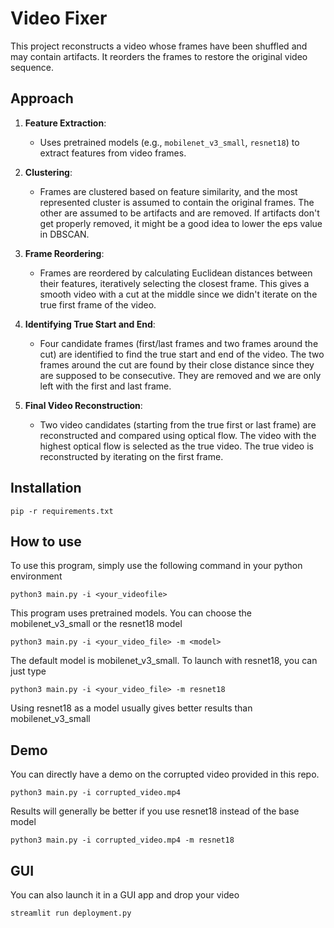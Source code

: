 # Video Fixer

This project reconstructs a video whose frames have been shuffled and may contain artifacts. It reorders the frames to restore the original video sequence.

## Approach

1. **Feature Extraction**:
   - Uses pretrained models (e.g., `mobilenet_v3_small`, `resnet18`) to extract features from video frames.

2. **Clustering**:
   - Frames are clustered based on feature similarity, and the most represented cluster is assumed to contain the original frames. The other are assumed to be artifacts and are removed. If artifacts don't get properly removed, it might be a good idea to lower the eps value in DBSCAN.

3. **Frame Reordering**:
   - Frames are reordered by calculating Euclidean distances between their features, iteratively selecting the closest frame. This gives a smooth video with a cut at the middle since we didn't iterate on the true first frame of the video.

4. **Identifying True Start and End**:
   - Four candidate frames (first/last frames and two frames around the cut) are identified to find the true start and end of the video. The two frames around the cut are found by their close distance since they are supposed to be consecutive. They are removed and we are only left with the first and last frame.

5. **Final Video Reconstruction**:
   - Two video candidates (starting from the true first or last frame) are reconstructed and compared using optical flow. The video with the highest optical flow is selected as the true video. The true video is reconstructed by iterating on the first frame.

## Installation

```pip -r requirements.txt```

## How to use

To use this program, simply use the following command in your python environment

```python3 main.py -i <your_videofile>```

This program uses pretrained models. You can choose the mobilenet_v3_small or the resnet18 model

```python3 main.py -i <your_video_file> -m <model>```

The default model is mobilenet_v3_small. To launch with resnet18, you can just type

```python3 main.py -i <your_video_file> -m resnet18```

Using resnet18 as a model usually gives better results than mobilenet_v3_small

## Demo

You can directly have a demo on the corrupted video provided in this repo.

```python3 main.py -i corrupted_video.mp4```

Results will generally be better if you use resnet18 instead of the base model

```python3 main.py -i corrupted_video.mp4 -m resnet18```

## GUI

You can also launch it in a GUI app and drop your video

```streamlit run deployment.py```
